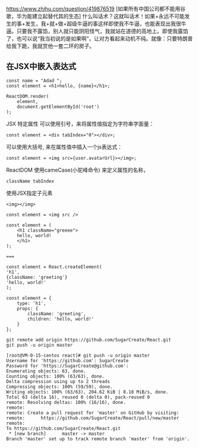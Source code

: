 https://www.zhihu.com/question/419876519
[如果所有中国公司都不能用谷歌，华为能建立起替代其的生态]
什么叫话术？这就叫话术！如果+永远不可能发生的事+发生，我+就+做+超级牛逼的事这样即使我不牛逼，也能表现出我很牛逼。只要我不露馅，别人就只能阴阳怪气，我就站在道德的高地上。即使我露馅了，也可以说“我当初说的是如果啊”，让对方看起来动机不纯。就像：只要特朗普给我下跪，我就赏他一套二环的房子。

## 在JSX中嵌入表达式
```
const name = "Adad ";
const element = <h1>hello, {name}</h1>;

ReactDOM.render(
    element,
    document.getElementById('root')
);
```
JSX 特定属性
可以使用引号，来将属性值指定为字符串字面量：
```
const element = <div tabIndex="0"></div>;
```
可以使用大括号, 来在属性值中插入一个js表达式：
```
const element = <img src={user.avatarUrl}></img>;
```
ReactDOM 使用cameCase(小驼峰命令) 来定义属性的名称，
```
className tabIndex
```
使用JSX指定子元素
```
<img></img>

const element = <img src />

const element = (
    <h1 className="greeee">
    hello, world!
    </h1>
);

===

const element = React.createElement(
'h1',
{className: 'greeting'}
'hello, world!'
);

const element = {
    type: 'h1',
    props: {
        className: 'greeting',
        children: 'hello, world!'
    }
};
```

```
git remote add origin https://github.com/SugarCreate/React.git
git push -u origin master

[root@VM-0-15-centos react]# git push -u origin master
Username for 'https://github.com': SugarCreate
Password for 'https://SugarCreate@github.com': 
Enumerating objects: 63, done.
Counting objects: 100% (63/63), done.
Delta compression using up to 2 threads
Compressing objects: 100% (59/59), done.
Writing objects: 100% (63/63), 204.62 KiB | 8.18 MiB/s, done.
Total 63 (delta 16), reused 0 (delta 0), pack-reused 0
remote: Resolving deltas: 100% (16/16), done.
remote: 
remote: Create a pull request for 'master' on GitHub by visiting:
remote:      https://github.com/SugarCreate/React/pull/new/master
remote: 
To https://github.com/SugarCreate/React.git
 * [new branch]      master -> master
Branch 'master' set up to track remote branch 'master' from 'origin'.
```